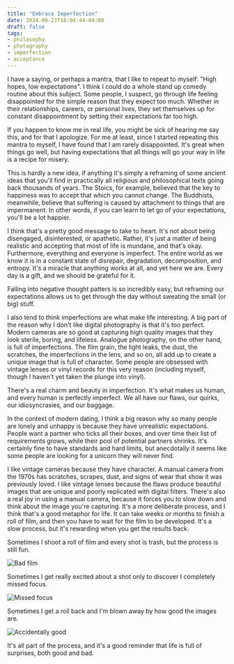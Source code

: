 ```yaml
---
title: "Embrace Imperfection"
date: 2024-09-21T16:04:44-04:00
draft: false
tags:
- philosophy
- photography
- imperfection
- acceptance
---
```


I have a saying, or perhaps a mantra, that I like to repeat to myself: "High
hopes, low expectations". I think I could do a whole stand up comedy routine
about this subject. Some people, I suspect, go through life feeling disappointed
for the simple reason that they expect too much. Whether in their relationships,
careers, or personal lives, they set themselves up for constant disappointment
by setting their expectations far too high.

If you happen to know me in real life, you might be sick of hearing me say this,
and for that I apologize. For me at least, since I started repeating this mantra
to myself, I have found that I am rarely disappointed. It's great when things go
well, but having expectations that all things will go your way in life is a
recipe for misery.

This is hardly a new idea, if anything it's simply a reframing of some ancient
ideas that you'll find in practically all religious and philosophical texts
going back thousands of years. The Stoics, for example, believed that the key to
happiness was to accept that which you cannot change. The Buddhists, meanwhile,
believe that suffering is caused by attachment to things that are impermanent.
In other words, if you can learn to let go of your expectations, you'll be a lot
happier.

I think that's a pretty good message to take to heart. It's not about being
disengaged, disinterested, or apathetic. Rather, it's just a matter of being
realistic and accepting that most of life is mundane, and that's okay.
Furthermore, everything and everyone is imperfect. The entire world as we know
it is in a constant state of disrepair, degradation, decomposition, and entropy.
It's a miracle that anything works at all, and yet here we are. Every day is a
gift, and we should be grateful for it.

Falling into negative thought patters is so incredibly easy, but reframing our
expectations allows us to get through the day without sweating the small (or
big) stuff.

I also tend to think imperfections are what make life interesting. A big part of
the reason why I don't like digital photography is that it's too perfect. Modern
cameras are so good at capturing high quality images that they look sterile,
boring, and lifeless. Analogue photography, on the other hand, is full of
imperfections. The film grain, the light leaks, the dust, the scratches, the
imperfections in the lens, and so on, all add up to create a unique image that
is full of character. Some people are obsessed with vintage lenses or vinyl
records for this very reason (including myself, though I haven't yet taken the
plunge into vinyl).

There's a real charm and beauty in imperfection. It's what makes us human, and
every human is perfectly imperfect. We all have our flaws, our quirks, our
idiosyncrasies, and our baggage.

In the context of modern dating, I think a big reason why so many people are
lonely and unhappy is because they have unrealistic expectations. People want a
partner who ticks all their boxes, and over time their list of requirements
grows, while their pool of potential partners shrinks. It's certainly fine to
have standards and hard limits, but anecdotally it seems like some people are
looking for a unicorn they will never find.

I like vintage cameras because they have character. A manual camera from the
1970s has scratches, scrapes, dust, and signs of wear that show it was
previously loved. I like vintage lenses because the flaws produce beautiful
images that are unique and poorly replicated with digital filters. There's also
a real joy in using a manual camera, because it forces you to slow down and
think about the image you're capturing. It's a more deliberate process, and I
think that's a good metaphor for life. It can take weeks or months to finish a
roll of film, and then you have to wait for the film to be developed. It's a
slow process, but it's rewarding when you get the results back.

Sometimes I shoot a roll of film and every shot is trash, but the process is
still fun.

![Bad film](bad.jpeg "Bad film")

Sometimes I get really excited about a shot only to discover I completely missed
focus.

![Missed focus](missed-focus.jpeg "Missed focus")

Sometimes I get a roll back and I'm blown away by how good the images
are.

![Accidentally good](good.jpeg "Accidentally good")

It's all part of the process, and it's a good reminder that life is full of
surprises, both good and bad.
